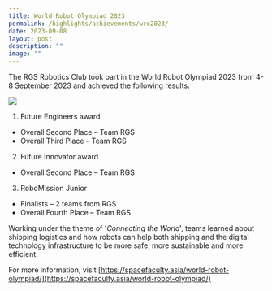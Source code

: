 ```yaml
---
title: World Robot Olympiad 2023
permalink: /highlights/achievements/wro2023/
date: 2023-09-08
layout: post
description: ""
image: ""
---
```

The RGS Robotics Club took part in the World Robot Olympiad 2023 from 4-8 September 2023 and achieved the following results:

![](/images/wro%202023.png)

1. Future Engineers award 
* Overall Second Place – Team RGS
* Overall Third Place – Team RGS

2. Future Innovator award
* Overall Second Place – Team RGS

3. RoboMission Junior
* Finalists – 2 teams from RGS
* Overall Fourth Place – Team RGS

Working under the theme of '*Connecting the World*', teams learned about shipping logistics and how robots can help both shipping and the digital technology infrastructure to be more safe, more sustainable and more efficient.

For more information, visit [https://spacefaculty.asia/world-robot-olympiad/](https://spacefaculty.asia/world-robot-olympiad/)